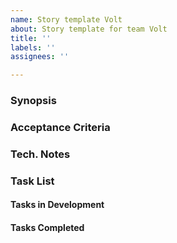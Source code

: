 ```yaml
---
name: Story template Volt
about: Story template for team Volt
title: ''
labels: ''
assignees: ''

---
```


### Synopsis

### Acceptance Criteria

### Tech. Notes

### Task List

#### Tasks in Development

#### Tasks Completed
